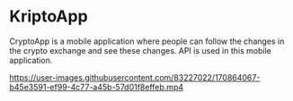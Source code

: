 # KriptoApp

CryptoApp is a mobile application where people can follow the changes in the crypto exchange and see these changes. API is used in this mobile application.



https://user-images.githubusercontent.com/83227022/170864067-b45e3591-ef99-4c77-a45b-57d01f8effeb.mp4

